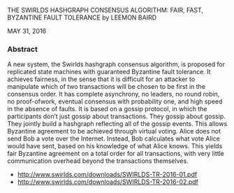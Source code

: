 
THE SWIRLDS HASHGRAPH CONSENSUS ALGORITHM: FAIR, FAST, BYZANTINE FAULT TOLERANCE
by LEEMON BAIRD

MAY 31, 2016

### Abstract
A new system, the Swirlds hashgraph consensus algorithm, is proposed
for replicated state machines with guaranteed Byzantine fault tolerance.
It achieves fairness, in the sense that it is difficult for an attacker to manipulate
which of two transactions will be chosen to be first in the consensus
order. It has complete asynchrony, no leaders, no round robin, no proof-ofwork,
eventual consensus with probability one, and high speed in the absence
of faults. It is based on a gossip protocol, in which the participants don’t
just gossip about transactions. They gossip about gossip. They jointly build a
hashgraph reflecting all of the gossip events. This allows Byzantine agreement
to be achieved through virtual voting. Alice does not send Bob a vote over
the Internet. Instead, Bob calculates what vote Alice would have sent, based
on his knowledge of what Alice knows. This yields fair Byzantine agreement
on a total order for all transactions, with very little communication overhead
beyond the transactions themselves.

- http://www.swirlds.com/downloads/SWIRLDS-TR-2016-01.pdf
- http://www.swirlds.com/downloads/SWIRLDS-TR-2016-02.pdf
